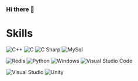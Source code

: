 ### Hi there 👋


# Skills 

<img alt="C++" src 
="https://img.shields.io/badge/C++-00599C.svg?&style=for-the-badge&logo=C++&logoColor=white"/>
<img alt="C" src 
="https://img.shields.io/badge/C-A8B9CC.svg?&style=for-the-badge&logo=C&logoColor=white"/>
<img alt="C Sharp" src 
="https://img.shields.io/badge/CSharp-4479A1.svg?&style=for-the-badge&logo=CSharp&logoColor=white"/>
<img alt="MySql" src 
="https://img.shields.io/badge/MySql-333333.svg?&style=for-the-badge&logo=MySql&logoColor=white"/>

<img alt="Redis" src 
="https://img.shields.io/badge/Redis-DC382D.svg?&style=for-the-badge&logo=Redis&logoColor=white"/>
<img alt="Python" src 
="https://img.shields.io/badge/Python-3776AB.svg?&style=for-the-badge&logo=Python&logoColor=white"/>
<img alt="Windows" src 
="https://img.shields.io/badge/Windows-0078D6.svg?&style=for-the-badge&logo=Windows&logoColor=white"/>
<img alt="Visual Studio Code" src 
="https://img.shields.io/badge/VisualStudioCode-007ACC.svg?&style=for-the-badge&logo=VisualStudioCode&logoColor=white"/>

<img alt="Visual Studio" src 
="https://img.shields.io/badge/VisualStudio-5C2D91.svg?&style=for-the-badge&logo=VisualStudio&logoColor=white"/>
<img alt="Unity" src 
="https://img.shields.io/badge/Unity-FFFFFF.svg?&style=for-the-badge&logo=Unity&logoColor=black"/>



<!--
**SeungmoHan/SeungmoHan** is a ✨ _special_ ✨ repository because its `README.md` (this file) appears on your GitHub profile.

Here are some ideas to get you started:



- 🔭 I’m currently working on ...
- 🌱 I’m currently learning ...
- 👯 I’m looking to collaborate on ...
- 🤔 I’m looking for help with ...
- 💬 Ask me about ...
- 📫 How to reach me: ...
- 😄 Pronouns: ...
- ⚡ Fun fact: ...
-->
